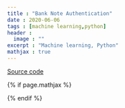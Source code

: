 ```yaml
---
title : "Bank Note Authentication"
date : 2020-06-06
tags : [machine learning,python]
header :
  image : ""
excerpt : "Machine learning, Python"
mathjax : true
---
```

[Source code](https://github.com/achafi/BankNoteAuthentication)





{% if page.mathjax %}
<script type="text/javascript" async
  src="https://cdn.mathjax.org/mathjax/latest/MathJax.js?config=TeX-MML-AM_CHTML">
</script>
{% endif %}